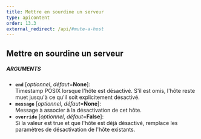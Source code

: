 ```yaml
---
title: Mettre en sourdine un serveur
type: apicontent
order: 13.3
external_redirect: /api/#mute-a-host
---
```


## Mettre en sourdine un serveur
##### ARGUMENTS

* **`end`** [*optionnel*, *défaut*=**None**]:  
    Timestamp POSIX lorsque l'hôte est désactivé. S'il est omis, l'hôte reste muet jusqu'à ce qu'il soit explicitement désactivé.
* **`message`** [*optionnel*, *défaut*=**None**]:  
    Message à associer à la désactivation de cet hôte.
* **`override`** [*optionnel*, *défaut*=**False**]:  
    Si la valeur est true et que l'hôte est déjà désactivé, remplace les paramètres de désactivation de l'hôte existants.
